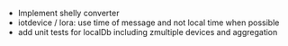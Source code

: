 * Implement shelly converter
* iotdevice / lora: use time of message and not local time when possible
* add unit tests for localDb including zmultiple devices and aggregation